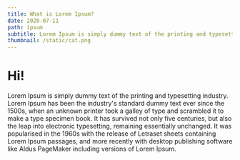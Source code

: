 ```yaml
---
title: What is Lorem Ipsum?
date: 2020-07-11
path: ipsum
subtitle: Lorem Ipsum is simply dummy text of the printing and typesetting industry.
thumbnail: /static/cat.png
---
```


# Hi!

Lorem Ipsum is simply dummy text of the printing and typesetting industry. Lorem Ipsum has been the industry's standard dummy text ever since the 1500s, when an unknown printer took a galley of type and scrambled it to make a type specimen book. It has survived not only five centuries, but also the leap into electronic typesetting, remaining essentially unchanged. It was popularised in the 1960s with the release of Letraset sheets containing Lorem Ipsum passages, and more recently with desktop publishing software like Aldus PageMaker including versions of Lorem Ipsum.
